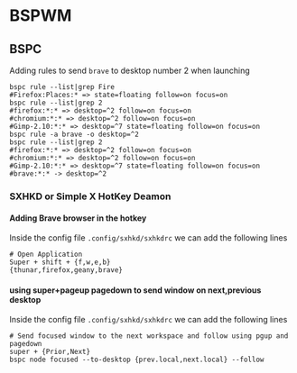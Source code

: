 # BSPWM
## BSPC
Adding rules to send `brave` to desktop number 2 when launching
```shell
bspc rule --list|grep Fire
#Firefox:Places:* => state=floating follow=on focus=on
bspc rule --list|grep 2
#firefox:*:* => desktop=^2 follow=on focus=on
#chromium:*:* => desktop=^2 follow=on focus=on
#Gimp-2.10:*:* => desktop=^7 state=floating follow=on focus=on
bspc rule -a brave -o desktop=^2
bspc rule --list|grep 2
#firefox:*:* => desktop=^2 follow=on focus=on
#chromium:*:* => desktop=^2 follow=on focus=on
#Gimp-2.10:*:* => desktop=^7 state=floating follow=on focus=on
#brave:*:* -> desktop=^2
``` 
### SXHKD or Simple X HotKey Deamon

#### Adding Brave browser in the hotkey

Inside the config file `.config/sxhkd/sxhkdrc` we can add the following lines
```shell
# Open Application
Super + shift + {f,w,e,b}
{thunar,firefox,geany,brave}
```

#### using super+pageup pagedown to send window on next,previous desktop

Inside the config file `.config/sxhkd/sxhkdrc` we can add the following lines
```shell
# Send focused window to the next workspace and follow using pgup and pagedown
super + {Prior,Next}
bspc node focused --to-desktop {prev.local,next.local} --follow
```
